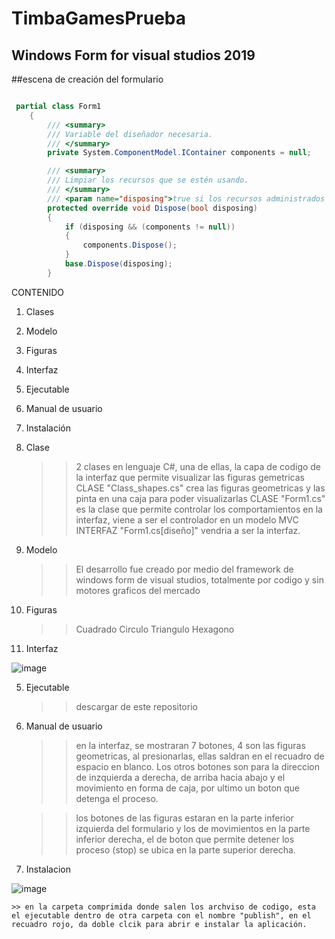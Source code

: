 # TimbaGamesPrueba

## Windows Form for visual studios 2019

##escena de creación del formulario
```c#

 partial class Form1
    {
        /// <summary>
        /// Variable del diseñador necesaria.
        /// </summary>
        private System.ComponentModel.IContainer components = null;

        /// <summary>
        /// Limpiar los recursos que se estén usando.
        /// </summary>
        /// <param name="disposing">true si los recursos administrados se deben desechar; false en caso contrario.</param>
        protected override void Dispose(bool disposing)
        {
            if (disposing && (components != null))
            {
                components.Dispose();
            }
            base.Dispose(disposing);
        }

```

CONTENIDO
1. Clases
2. Modelo
3. Figuras
4. Interfaz
5. Ejecutable
6. Manual de usuario
7. Instalación


1. Clase
   
   >> 2 clases en lenguaje C#, una de ellas, la capa de codigo de la interfaz que permite visualizar las figuras gemetricas
   >> CLASE "Class_shapes.cs" crea las figuras geometricas y las pinta en una caja para poder visualizarlas
   >> CLASE "Form1.cs" es la clase que permite controlar los comportamientos en la interfaz, viene a ser el controlador en un modelo MVC
   >> INTERFAZ "Form1.cs[diseño]" vendria a ser la interfaz.

2. Modelo
   
   >> El desarrollo fue creado por medio del framework de windows form de visual studios, totalmente por codigo y sin motores graficos del mercado

3. Figuras 
    
    >> Cuadrado
    >> Circulo
    >> Triangulo
    >> Hexagono
   
 4. Interfaz
 
   ![image](https://user-images.githubusercontent.com/70168236/135383987-c38868c7-5dda-402d-97d7-b4ed2abf7f68.png)

 
 5. Ejecutable

    >> descargar de este repositorio
 
 6. Manual de usuario
 
    >> en la interfaz, se mostraran 7 botones, 4 son las figuras geometricas, al presionarlas, ellas saldran en el recuadro de espacio en blanco. Los otros botones son para la direccion de inzquierda a derecha, de arriba hacia abajo y el movimiento en forma de caja, por ultimo un boton que detenga el proceso.

    >> los botones de las figuras estaran en la parte inferior izquierda del formulario y los de movimientos en la parte inferior derecha, el de boton que permite detener los proceso (stop) se ubica en la parte superior derecha.
 
 7. Instalacion 
 
 ![image](https://user-images.githubusercontent.com/70168236/135385495-b2118e7c-7218-4b8c-b715-9baf6d3346ae.png)

    >> en la carpeta comprimida donde salen los archviso de codigo, esta el ejecutable dentro de otra carpeta con el nombre "publish", en el recuadro rojo, da doble clcik para abrir e instalar la aplicación.
    




